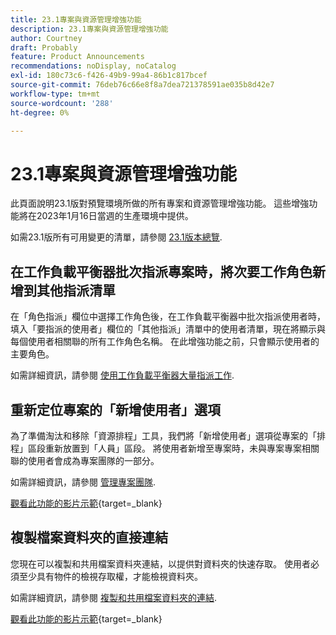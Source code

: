 ```yaml
---
title: 23.1專案與資源管理增強功能
description: 23.1專案與資源管理增強功能
author: Courtney
draft: Probably
feature: Product Announcements
recommendations: noDisplay, noCatalog
exl-id: 180c73c6-f426-49b9-99a4-86b1c817bcef
source-git-commit: 76deb76c66e8f8a7dea721378591ae035b8d42e7
workflow-type: tm+mt
source-wordcount: '288'
ht-degree: 0%

---
```


# 23.1專案與資源管理增強功能

此頁面說明23.1版對預覽環境所做的所有專案和資源管理增強功能。 這些增強功能將在2023年1月16日當週的生產環境中提供。

如需23.1版所有可用變更的清單，請參閱 [23.1版本總覽](/help/quicksilver/product-announcements/product-releases/23.1-release-activity/23-1-release-overview.md).

## 在工作負載平衡器批次指派專案時，將次要工作角色新增到其他指派清單

在「角色指派」欄位中選擇工作角色後，在工作負載平衡器中批次指派使用者時，填入「要指派的使用者」欄位的「其他指派」清單中的使用者清單，現在將顯示與每個使用者相關聯的所有工作角色名稱。 在此增強功能之前，只會顯示使用者的主要角色。

如需詳細資訊，請參閱 [使用工作負載平衡器大量指派工作](/help/quicksilver/resource-mgmt/workload-balancer/assign-work-in-workload-balancer-in-bulk.md).

## 重新定位專案的「新增使用者」選項

為了準備淘汰和移除「資源排程」工具，我們將「新增使用者」選項從專案的「排程」區段重新放置到「人員」區段。 將使用者新增至專案時，未與專案專案相關聯的使用者會成為專案團隊的一部分。

如需詳細資訊，請參閱 [管理專案團隊](/help/quicksilver/manage-work/projects/planning-a-project/manage-project-team.md).

[觀看此功能的影片示範](https://video.tv.adobe.com/v/3412443/){target=_blank}

## 複製檔案資料夾的直接連結

您現在可以複製和共用檔案資料夾連結，以提供對資料夾的快速存取。 使用者必須至少具有物件的檢視存取權，才能檢視資料夾。

如需詳細資訊，請參閱 [複製和共用檔案資料夾的連結](/help/quicksilver/documents/managing-documents/copy-a-doc-folder-url.md).

[觀看此功能的影片示範](https://video.tv.adobe.com/v/3412385/){target=_blank}
